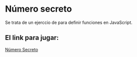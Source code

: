 # Número secreto

Se trata de un ejerccio de para definir funciones en JavaScript.

## El link para jugar:

[Número Secreto](https://ezef86.github.io/numero_secreto/)
